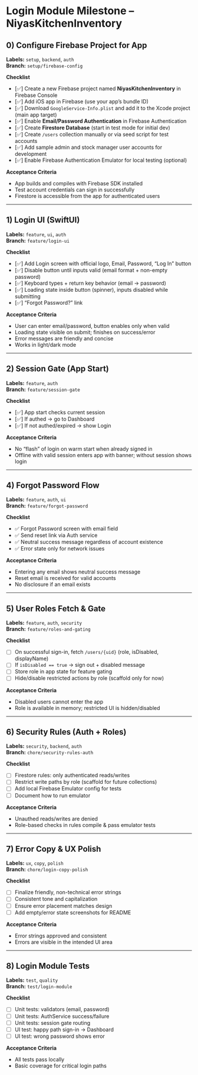 
# Login Module Milestone – NiyasKitchenInventory

## 0) Configure Firebase Project for App
**Labels:** `setup`, `backend`, `auth`  
**Branch:** `setup/firebase-config`

**Checklist**
- [✅] Create a new Firebase project named **NiyasKitchenInventory** in Firebase Console  
- [✅] Add iOS app in Firebase (use your app’s bundle ID)  
- [✅] Download `GoogleService-Info.plist` and add it to the Xcode project (main app target)  
- [✅] Enable **Email/Password Authentication** in Firebase Authentication  
- [✅] Create **Firestore Database** (start in test mode for initial dev)  
- [✅] Create `/users` collection manually or via seed script for test accounts  
- [✅] Add sample admin and stock manager user accounts for development  
- [✅] Enable Firebase Authentication Emulator for local testing (optional)  

**Acceptance Criteria**
- App builds and compiles with Firebase SDK installed  
- Test account credentials can sign in successfully  
- Firestore is accessible from the app for authenticated users  

---

## 1) Login UI (SwiftUI)
**Labels:** `feature`, `ui`, `auth`  
**Branch:** `feature/login-ui`

**Checklist**
- [✅] Add Login screen with official logo, Email, Password, “Log In” button  
- [✅] Disable button until inputs valid (email format + non-empty password)  
- [✅] Keyboard types + return key behavior (email → password)  
- [✅] Loading state inside button (spinner), inputs disabled while submitting  
- [✅] “Forgot Password?” link  
  

**Acceptance Criteria**
- User can enter email/password, button enables only when valid  
- Loading state visible on submit; finishes on success/error  
- Error messages are friendly and concise  
- Works in light/dark mode  

---

## 2) Session Gate (App Start)
**Labels:** `feature`, `auth`  
**Branch:** `feature/session-gate`

**Checklist**
- [✅] App start checks current session  
- [✅] If authed → go to Dashboard  
- [✅] If not authed/expired → show Login  
  

**Acceptance Criteria**
- No “flash” of login on warm start when already signed in  
- Offline with valid session enters app with banner; without session shows login  
---

## 4) Forgot Password Flow
**Labels:** `feature`, `auth`, `ui`  
**Branch:** `feature/forgot-password`

**Checklist**
- ✅ Forgot Password screen with email field  
- ✅ Send reset link via Auth service  
- ✅ Neutral success message regardless of account existence  
- ✅ Error state only for network issues  

**Acceptance Criteria**
- Entering any email shows neutral success message  
- Reset email is received for valid accounts  
- No disclosure if an email exists  

---

## 5) User Roles Fetch & Gate
**Labels:** `feature`, `auth`, `security`  
**Branch:** `feature/roles-and-gating`

**Checklist**
- [ ] On successful sign-in, fetch `/users/{uid}` (role, isDisabled, displayName)  
- [ ] If `isDisabled == true` → sign out + disabled message  
- [ ] Store role in app state for feature gating  
- [ ] Hide/disable restricted actions by role (scaffold only for now)  

**Acceptance Criteria**
- Disabled users cannot enter the app  
- Role is available in memory; restricted UI is hidden/disabled  

---

## 6) Security Rules (Auth + Roles)
**Labels:** `security`, `backend`, `auth`  
**Branch:** `chore/security-rules-auth`

**Checklist**
- [ ] Firestore rules: only authenticated reads/writes  
- [ ] Restrict write paths by role (scaffold for future collections)  
- [ ] Add local Firebase Emulator config for tests  
- [ ] Document how to run emulator  

**Acceptance Criteria**
- Unauthed reads/writes are denied  
- Role-based checks in rules compile & pass emulator tests  

---

## 7) Error Copy & UX Polish
**Labels:** `ux`, `copy`, `polish`  
**Branch:** `chore/login-copy-polish`

**Checklist**
- [ ] Finalize friendly, non-technical error strings  
- [ ] Consistent tone and capitalization  
- [ ] Ensure error placement matches design  
- [ ] Add empty/error state screenshots for README  

**Acceptance Criteria**
- Error strings approved and consistent  
- Errors are visible in the intended UI area  

---

## 8) Login Module Tests
**Labels:** `test`, `quality`  
**Branch:** `test/login-module`

**Checklist**
- [ ] Unit tests: validators (email, password)  
- [ ] Unit tests: AuthService success/failure  
- [ ] Unit tests: session gate routing  
- [ ] UI test: happy path sign-in → Dashboard  
- [ ] UI test: wrong password shows error  

**Acceptance Criteria**
- All tests pass locally  
- Basic coverage for critical login paths  
